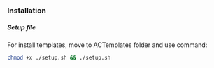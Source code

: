 ### Installation

##### Setup file
For install templates, move to  ACTemplates folder and use command: 
```sh
chmod +x ./setup.sh && ./setup.sh
```
